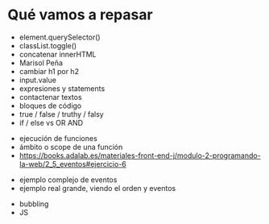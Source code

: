 # Qué vamos a repasar

+ element.querySelector()
+ classList.toggle()
+ concatenar innerHTML
+ Marisol Peña
+ cambiar h1 por h2
+ input.value
+ expresiones y statements
+ contactenar textos
+ bloques de código
+ true / false / truthy / falsy
+ if / else vs OR AND
- ejecución de funciones
- ámbito o scope de una función
- https://books.adalab.es/materiales-front-end-j/modulo-2-programando-la-web/2_5_eventos#ejercicio-6
+ ejemplo complejo de eventos
+ ejemplo real grande, viendo el orden y eventos
- bubbling
- JS